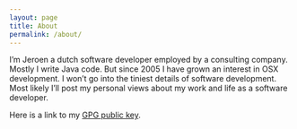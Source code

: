 ```yaml
---
layout: page
title: About
permalink: /about/
---
```


I’m Jeroen a dutch software developer employed by a consulting company. Mostly I write Java code. But since 2005 I have grown an interest in OSX development. I won’t go into the tiniest details of software development. Most likely I’ll post my personal views about my work and life as a software developer.

Here is a link to my [GPG public key](/public.gpg).

